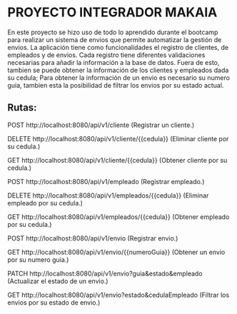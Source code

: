 # PROYECTO INTEGRADOR MAKAIA 

En este proyecto se hizo uso de todo lo aprendido durante el bootcamp para realizar un sistema de envios que permite automatizar la gestión de envios.
La aplicación tiene como funcionalidades el registro de clientes, de empleados y de envios. Cada registro tiene diferentes validaciones necesarias para añadir 
la información a la base de datos.
Fuera de esto, tambien se puede obtener la información de los clientes y empleados dada su cedula; Para obtener la información de un envio es necesario su numero guia, 
tambien esta la posibilidad de filtrar los envios por su estado actual. 


## Rutas:

POST http://localhost:8080/api/v1/cliente  (Registrar un cliente.)

DELETE http://localhost:8080/api/v1/cliente/{{cedula}}  (Eliminar cliente por su cedula.)

GET http://localhost:8080/api/v1/cliente/{{cedula}}  (Obtener cliente por su cedula.)

POST http://localhost:8080/api/v1/empleado  (Registrar empleado.)

DELETE http://localhost:8080/api/v1/empleados/{{cedula}}  (Eliminar empleado por su cedula.)

GET http://localhost:8080/api/v1/empleados/{{cedula}}  (Obtener empleado por su cedula.)

POST http://localhost:8080/api/v1/envio  (Registrar envio.)

GET http://localhost:8080/api/v1/envio/{{numeroGuia}}  (Obtener un envio por su numero guia.)

PATCH http://localhost:8080/api/v1/envio?guia&estado&empleado  (Actualizar el estado de un envio.)

GET http://localhost:8080/api/v1/envio?estado&cedulaEmpleado  (Filtrar los envios por su estado de envio.)
